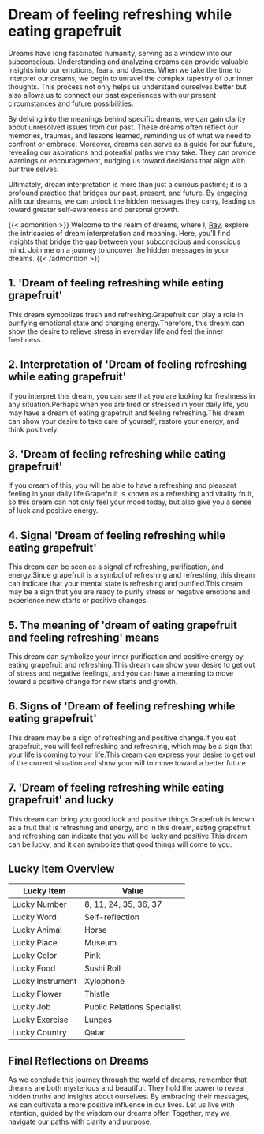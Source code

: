 # Dream of feeling refreshing while eating grapefruit


Dreams have long fascinated humanity, serving as a window into our subconscious. Understanding and analyzing dreams can provide valuable insights into our emotions, fears, and desires. When we take the time to interpret our dreams, we begin to unravel the complex tapestry of our inner thoughts. This process not only helps us understand ourselves better but also allows us to connect our past experiences with our present circumstances and future possibilities.

By delving into the meanings behind specific dreams, we can gain clarity about unresolved issues from our past. These dreams often reflect our memories, traumas, and lessons learned, reminding us of what we need to confront or embrace. Moreover, dreams can serve as a guide for our future, revealing our aspirations and potential paths we may take. They can provide warnings or encouragement, nudging us toward decisions that align with our true selves.

Ultimately, dream interpretation is more than just a curious pastime; it is a profound practice that bridges our past, present, and future. By engaging with our dreams, we can unlock the hidden messages they carry, leading us toward greater self-awareness and personal growth.

{{< admonition >}}
Welcome to the realm of dreams, where I, [Ray](https://instagram.com/ray._.atelier), explore the intricacies of dream interpretation and meaning. Here, you’ll find insights that bridge the gap between your subconscious and conscious mind. Join me on a journey to uncover the hidden messages in your dreams.
{{< /admonition >}}


## 1. 'Dream of feeling refreshing while eating grapefruit'
This dream symbolizes fresh and refreshing.Grapefruit can play a role in purifying emotional state and charging energy.Therefore, this dream can show the desire to relieve stress in everyday life and feel the inner freshness.

## 2. Interpretation of 'Dream of feeling refreshing while eating grapefruit'
If you interpret this dream, you can see that you are looking for freshness in any situation.Perhaps when you are tired or stressed in your daily life, you may have a dream of eating grapefruit and feeling refreshing.This dream can show your desire to take care of yourself, restore your energy, and think positively.

## 3. 'Dream of feeling refreshing while eating grapefruit'
If you dream of this, you will be able to have a refreshing and pleasant feeling in your daily life.Grapefruit is known as a refreshing and vitality fruit, so this dream can not only feel your mood today, but also give you a sense of luck and positive energy.

## 4. Signal 'Dream of feeling refreshing while eating grapefruit'
This dream can be seen as a signal of refreshing, purification, and energy.Since grapefruit is a symbol of refreshing and refreshing, this dream can indicate that your mental state is refreshing and purified.This dream may be a sign that you are ready to purify stress or negative emotions and experience new starts or positive changes.

## 5. The meaning of 'dream of eating grapefruit and feeling refreshing' means
This dream can symbolize your inner purification and positive energy by eating grapefruit and refreshing.This dream can show your desire to get out of stress and negative feelings, and you can have a meaning to move toward a positive change for new starts and growth.

## 6. Signs of 'Dream of feeling refreshing while eating grapefruit'
This dream may be a sign of refreshing and positive change.If you eat grapefruit, you will feel refreshing and refreshing, which may be a sign that your life is coming to your life.This dream can express your desire to get out of the current situation and show your will to move toward a better future.

## 7. 'Dream of feeling refreshing while eating grapefruit' and lucky
This dream can bring you good luck and positive things.Grapefruit is known as a fruit that is refreshing and energy, and in this dream, eating grapefruit and refreshing can indicate that you will be lucky and positive.This dream can be lucky, and it can symbolize that good things will come to you.

## Lucky Item Overview
| Lucky Item          | Value              |
|---------------|--------------------|
| Lucky Number        | 8, 11, 24, 35, 36, 37  |
| Lucky Word          | Self-reflection |
| Lucky Animal        | Horse |
| Lucky Place         | Museum     |
| Lucky Color         | Pink     |
| Lucky Food          | Sushi Roll      |
| Lucky Instrument    | Xylophone |
| Lucky Flower        | Thistle    |
| Lucky Job           | Public Relations Specialist       |
| Lucky Exercise      | Lunges  |
| Lucky Country       | Qatar    |


##  Final Reflections on Dreams

As we conclude this journey through the world of dreams, remember that dreams are both mysterious and beautiful. They hold the power to reveal hidden truths and insights about ourselves. By embracing their messages, we can cultivate a more positive influence in our lives. Let us live with intention, guided by the wisdom our dreams offer. Together, may we navigate our paths with clarity and purpose.

